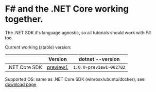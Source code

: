 # F\# and the .NET Core working together.

The .NET SDK it's language agnostic, so all tutorials should work with F# too.

Current working (stable) version:

|               | Version    | dotnet --version        |
|---------------|------------|-------------------------|
| .NET Core SDK | [preview1](http://dot.net) | `1.0.0-preview1-002702` |

Supported OS: same as .NET Core SDK (win/osx/ubuntu/docker), see [download page](https://www.microsoft.com/net/download#core)

